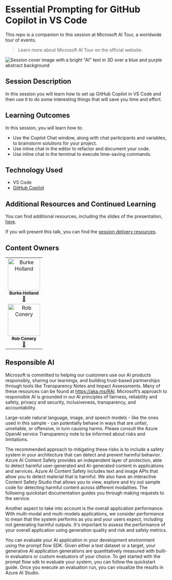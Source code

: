 # Essential Prompting for GitHub Copilot in VS Code

This repo is a companion to this session at Microsoft AI Tour, a worldwide tour of events.

> Learn more about Microsoft AI Tour on the official website.

![Session cover image with a bright "AI" text in 3D over a blue and purple abstract background](img/session-cover.jpg)

## Session Description

In this session you will learn how to set up GitHub Copilot in VS Code and then use it to do some interesting things that will save you time and effort.

## Learning Outcomes

In this session, you will learn how to:

 - Use the Copilot Chat window, along with chat participants and variables, to brainstorm solutions for your project.
 - Use inline chat in the editor to refactor and document your code.
 - Use inline chat in the terminal to execute time-saving commands.

## Technology Used

- VS Code
- [GitHub Copilot](https://github.com/features/copilot)

## Additional Resources and Continued Learning

You can find additional resources, including the slides of the presentation, [here](./session-delivery-resources/README.md).

If you will present this talk, you can find the [session delivery resources](./session-delivery-resources/README.md). 

## Content Owners

<!-- ALL-CONTRIBUTORS-LIST:START - Do not remove or modify this section -->

<table>
  <tr>
      <td align="center"><a href="http://learnanalytics.microsoft.com">
       <img src="https://github.com/burkeholland.png" width="100px;" alt="Burke Holland"/><br />
          <sub><b>Burke Holland</b></sub></a><br />
          <a href="https://github.com/burkeholland" title="talk">📢</a> 
      </td>
  </tr>
  <tr>
      <td align="center"><a href="http://learnanalytics.microsoft.com">
          <img src="https://github.com/robconery.png" width="100px;" alt="Rob Conery"/><br />
          <sub><b>Rob Conery</b></sub></a><br />
          <a href="https://github.com/robconery" title="talk">📢</a> 
      </td>
  </tr>
</table>

<!-- ALL-CONTRIBUTORS-LIST:END -->

## Responsible AI

Microsoft is committed to helping our customers use our AI products responsibly, sharing our learnings, and building trust-based partnerships through tools like Transparency Notes and Impact Assessments. Many of these resources can be found at https://aka.ms/RAI. Microsoft’s approach to responsible AI is grounded in our AI principles of fairness, reliability and safety, privacy and security, inclusiveness, transparency, and accountability.

Large-scale natural language, image, and speech models - like the ones used in this sample - can potentially behave in ways that are unfair, unreliable, or offensive, in turn causing harms. Please consult the Azure OpenAI service Transparency note to be informed about risks and limitations.

The recommended approach to mitigating these risks is to include a safety system in your architecture that can detect and prevent harmful behavior. Azure AI Content Safety provides an independent layer of protection, able to detect harmful user-generated and AI-generated content in applications and services. Azure AI Content Safety includes text and image APIs that allow you to detect material that is harmful. We also have an interactive Content Safety Studio that allows you to view, explore and try out sample code for detecting harmful content across different modalities. The following quickstart documentation guides you through making requests to the service.

Another aspect to take into account is the overall application performance. With multi-modal and multi-models applications, we consider performance to mean that the system performs as you and your users expect, including not generating harmful outputs. It's important to assess the performance of your overall application using generation quality and risk and safety metrics.

You can evaluate your AI application in your development environment using the prompt flow SDK. Given either a test dataset or a target, your generative AI application generations are quantitatively measured with built-in evaluators or custom evaluators of your choice. To get started with the prompt flow sdk to evaluate your system, you can follow the quickstart guide. Once you execute an evaluation run, you can visualize the results in Azure AI Studio.
